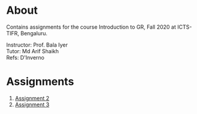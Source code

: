 # About
Contains assignments for the course Introduction to GR, Fall 2020 at ICTS-TIFR, Bengaluru.<br>

Instructor: Prof. Bala Iyer<br>
Tutor: Md Arif Shaikh<br>
Refs: D'Inverno

# Assignments
1. [Assignment 2](./blob/master/Assignment_2_icts_igr_2020_fall.pdf)
2. [Assignment 3](./blob/master/Assignment_3_icts_igr_2020_fall.pdf)
